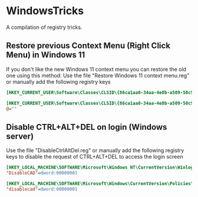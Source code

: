 # WindowsTricks
A compilation of registry tricks.

## Restore previous Context Menu (Right Click Menu) in Windows 11
If you don't like the new Windows 11 context menu you can restore the old one using this method:
Use the file "Restore Windows 11 context menu.reg" or manually add the following registry keys

```ini
[HKEY_CURRENT_USER\Software\Classes\CLSID\{86ca1aa0-34aa-4e8b-a509-50c905bae2a2}]

[HKEY_CURRENT_USER\Software\Classes\CLSID\{86ca1aa0-34aa-4e8b-a509-50c905bae2a2}\InprocServer32]
@=""
```

## Disable CTRL+ALT+DEL on login (Windows server)
Use the file "DisableCtrlAltDel.reg" or manually add the following registry keys to disable the request of CTRL+ALT+DEL to access the login screen

```ini
[HKEY_LOCAL_MACHINE\SOFTWARE\Microsoft\Windows NT\CurrentVersion\Winlogon]
"DisableCAD"=dword:00000001

[HKEY_LOCAL_MACHINE\SOFTWARE\Microsoft\Windows\CurrentVersion\Policies\System]
"disablecad"=dword:00000001
```
